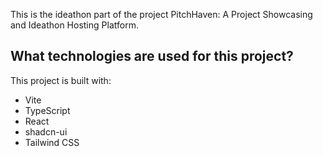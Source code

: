 This is the ideathon part of the project PitchHaven: A Project Showcasing and Ideathon Hosting Platform.

## What technologies are used for this project?

This project is built with:

- Vite
- TypeScript
- React
- shadcn-ui
- Tailwind CSS